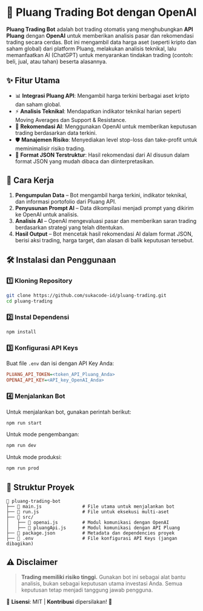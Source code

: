 # 🚀 Pluang Trading Bot dengan OpenAI

**Pluang Trading Bot** adalah bot trading otomatis yang menghubungkan **API Pluang** dengan **OpenAI** untuk memberikan analisis pasar dan rekomendasi trading secara cerdas. Bot ini mengambil data harga aset (seperti kripto dan saham global) dari platform Pluang, melakukan analisis teknikal, lalu memanfaatkan AI (ChatGPT) untuk menyarankan tindakan trading (contoh: beli, jual, atau tahan) beserta alasannya.  

## ✨ Fitur Utama

- 📊 **Integrasi Pluang API**: Mengambil harga terkini berbagai aset kripto dan saham global.
- ⚡ **Analisis Teknikal**: Mendapatkan indikator teknikal harian seperti Moving Averages dan Support & Resistance.
- 🧠 **Rekomendasi AI**: Menggunakan OpenAI untuk memberikan keputusan trading berdasarkan data terkini.
- 🛡 **Manajemen Risiko**: Menyediakan level stop-loss dan take-profit untuk meminimalisir risiko trading.
- 🔗 **Format JSON Terstruktur**: Hasil rekomendasi dari AI disusun dalam format JSON yang mudah dibaca dan diinterpretasikan.

## 📌 Cara Kerja

1. **Pengumpulan Data** – Bot mengambil harga terkini, indikator teknikal, dan informasi portofolio dari Pluang API.
2. **Penyusunan Prompt AI** – Data dikompilasi menjadi prompt yang dikirim ke OpenAI untuk analisis.
3. **Analisis AI** – OpenAI mengevaluasi pasar dan memberikan saran trading berdasarkan strategi yang telah ditentukan.
4. **Hasil Output** – Bot mencetak hasil rekomendasi AI dalam format JSON, berisi aksi trading, harga target, dan alasan di balik keputusan tersebut.

## 🛠 Instalasi dan Penggunaan

### 1️⃣ **Kloning Repository**
```bash
git clone https://github.com/sukacode-id/pluang-trading.git
cd pluang-trading
```

### 2️⃣ **Instal Dependensi**
```bash
npm install
```

### 3️⃣ **Konfigurasi API Keys**
Buat file `.env` dan isi dengan API Key Anda:
```ini
PLUANG_API_TOKEN=<token_API_Pluang_Anda>
OPENAI_API_KEY=<API_key_OpenAI_Anda>
```

### 4️⃣ **Menjalankan Bot**
Untuk menjalankan bot, gunakan perintah berikut:
```bash
npm run start
```
Untuk mode pengembangan:
```bash
npm run dev
```
Untuk mode produksi:
```bash
npm run prod
```

## 📂 Struktur Proyek
```plaintext
📁 pluang-trading-bot
├── 📄 main.js               # File utama untuk menjalankan bot
├── 📄 run.js                # File untuk eksekusi multi-aset
├── 📂 src/
│   ├── 📄 openai.js         # Modul komunikasi dengan OpenAI
│   ├── 📄 pluangApi.js      # Modul komunikasi dengan API Pluang
├── 📄 package.json          # Metadata dan dependencies proyek
├── 📄 .env                  # File konfigurasi API Keys (jangan dibagikan)
```

## ⚠️ Disclaimer
> **Trading memiliki risiko tinggi.** Gunakan bot ini sebagai alat bantu analisis, bukan sebagai keputusan utama investasi Anda. Semua keputusan tetap menjadi tanggung jawab pengguna.

📜 **Lisensi**: MIT | **Kontribusi** dipersilakan! 🚀
